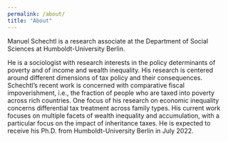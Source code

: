 ```yaml
---
permalink: /about/
title: "About"
---
```


Manuel Schechtl is a research associate at the Department of Social Sciences at Humboldt-University Berlin.

He is a sociologist with research interests in the policy determinants of poverty and of income and wealth inequality. His research is centered around different dimensions of tax policy and their consequences. Schechtl’s recent work is concerned with comparative fiscal impoverishment, i.e., the fraction of people who are taxed into poverty across rich countries. One focus of his research on economic inequality concerns differential tax treatment across family types. His current work focuses on multiple facets of wealth inequality and accumulation, with a particular focus on the impact of inheritance taxes. He is expected to receive his Ph.D. from Humboldt-University Berlin in July 2022.
